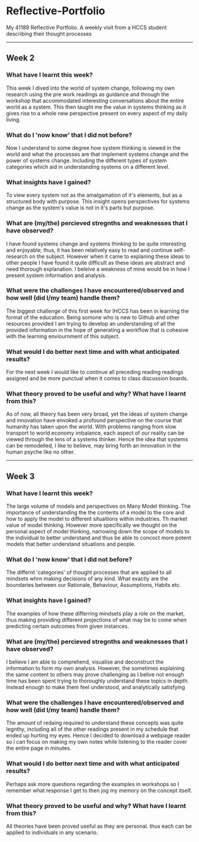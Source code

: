 # Reflective-Portfolio
My 41189 Reflective Portfolio. A weekly visit from a HCCS student describing their thought processes

<!-- Template for the  week
---
## Week []
### What have I learnt this week?
### What do I 'now know' that I did not before?
### What insights have I gained?
### What are (my/the) percieved stregnths and weaknesses that I have observed?
### What were the challenges I have encountered/observed and how well (did I/my team) handle them?
### What would I do better next time and with what anticipated results?
### What theory proved to be useful and why? What have I learnt from this? -->




---

## Week 2

### What have I learnt this week?
This week I dived into the world of system change, following my own research using the pre work readings as guidance and through the workshop that accommodated interesting conversations about the entire world as a system. This then taught me the value in systems thinking as it gives rise to a whole new perspective present on every aspect of my daily living. 
### What do I 'now know' that I did not before?
Now I understand to some degree how system thinking is viewed in the world and what the processes are that implement systems change and the power of systems change. Including the different types of system categories which aid in understanding systems on a different level.
### What insights have I gained?
To view every system not as the amalgamation of it's elements, but as a structured body with purpose. This insight opens perspectives for systems change as the system's value is not in it's parts but purpose.
### What are (my/the) percieved stregnths and weaknesses that I have observed?
I have found systems change and systems thinking to be quite interesting and enjoyable; thus, it has been relatively easy to read and continue self-research on the subject. However when it came to explaning these ideas to other people I have found it quite difficult as these ideas are abstract and need thorough explanation. I beleive a weakness of mine would be in how I present system information and analysis.  
### What were the challenges I have encountered/observed and how well (did I/my team) handle them?
The biggest challenge of this first week for IHCCS has been in learning the format of the education. Being somone who is new to Github and other resources provided I am trying to develop an understanding of all the provided information in the hope of generating a workflow that is cohesive with the learning enviournment of this subject.
### What would I do better next time and with what anticipated results?
For the next week I would like to continue all preceding reading readings assigned and be more punctual when it comes to class discussion boards.

### What theory proved to be useful and why? What have I learnt from this?
As of now, all theory has been very broad, yet the ideas of system change and innovation have envoked a profound perspective on the course that humanity has taken upon the world. With problems ranging from slow transport to world economy imbalance, each aspect of our reality can be viewed through the lens of a systems thinker. Hence the idea that systems can be remodelled, I like to believe, may bring forth an innovation in the human psyche like no other. 

---
## Week 3
### What have I learnt this week?
The large volume of models and perspectives on Many Model thinking. The importance of understanding the the contents of a model to the core and how to apply the model to different situaitions within industries. Th market value of model thinking. However more specifically we thought on the personal aspect of model thinking, narrowing down the scope of models to the individual to better understand and thus be able to concoct more potent models that better understand situations and people. 
### What do I 'now know' that I did not before?
The differnt 'categories' of thought processes that are applied to all mindsets whrn making decisions of any kind. What exactly are the boundaries between our Rationale, Behaviour, Assumptions, Habits etc. 
### What insights have I gained?
The examples of how these differring mindsets play a role on the market, thus making providing different projections of what may be to come when predicting certain outcomes from given instances.
### What are (my/the) percieved stregnths and weaknesses that I have observed?
I believe I am able to comprehend, visualise and deconstruct the information to form my own analysis. However, the sometimes explaining the same content to others may prove challenging as I belive not enough time has been spent trying to thoroughly understand these topics in depth. Instead enough to make them feel understood, and analytically satisfying
### What were the challenges I have encountered/observed and how well (did I/my team) handle them?
The amount of redaing required to understand these concepts was quite legnthy, including all of the other readings present in my schedule that ended up hurting my eyes. Hence I decided to download a webpage reader so i can focus on making my own notes while listening to the reader cover the entire page in minutes.
### What would I do better next time and with what anticipated results?
Perhaps ask more questions regarding the examples in workshops so I remember what response I get to then jog my memory on the concept itself. 
### What theory proved to be useful and why? What have I learnt from this?
All theories have been proved useful as they are personal. thus each can be applied to individuals in any scenario. 
